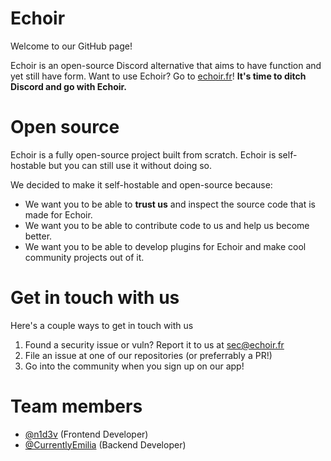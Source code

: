 # Echoir
Welcome to our GitHub page!

Echoir is an open-source Discord alternative that aims to have function and yet still have form. Want to use Echoir? Go to [echoir.fr](https://echoir.fr)! **It's time to ditch Discord and go with Echoir.**
# Open source
Echoir is a fully open-source project built from scratch. Echoir is self-hostable but you can still use it without doing so.

We decided to make it self-hostable and open-source because:
- We want you to be able to **trust us** and inspect the source code that is made for Echoir.
- We want you to be able to contribute code to us and help us become better.
- We want you to be able to develop plugins for Echoir and make cool community projects out of it.

# Get in touch with us
Here's a couple ways to get in touch with us

1. Found a security issue or vuln? Report it to us at [sec@echoir.fr](mailto:sec@echoir.fr)
2. File an issue at one of our repositories (or preferrably a PR!)
3. Go into the community when you sign up on our app!

# Team members
- [@n1d3v](https://github.com/n1d3v) (Frontend Developer)
- [@CurrentlyEmilia](https://github.com/CurrentlyEmilia) (Backend Developer)
